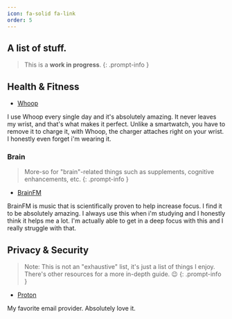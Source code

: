 ```yaml
---
icon: fa-solid fa-link
order: 5
---
```


## A list of stuff.

> This is a **work in progress**.
{: .prompt-info }

## Health & Fitness

- [Whoop](https://whoop.com)

I use Whoop every single day and it's absolutely amazing. It never leaves my wrist, and that's what makes it perfect. Unlike a smartwatch, you have to remove it to charge it, with Whoop, the charger attaches right on your wrist. I honestly even forget i'm wearing it.

### Brain

> More-so for "brain"-related things such as supplements, cognitive enhancements, etc.
{: .prompt-info }


- [BrainFM](https://brain.fm)

BrainFM is music that is scientifically proven to help increase focus. I find it to be absolutely amazing. I always use this when i'm studying and I honestly think it helps me a lot. I'm actually able to get in a deep focus with this and I really struggle with that.



## Privacy & Security

> Note: This is not an "exhaustive" list, it's just a list of things I enjoy. There's other resources for a more in-depth guide. :wink:
{: .prompt-info }

- [Proton](https://proton.me)

My favorite email provider. Absolutely love it.
